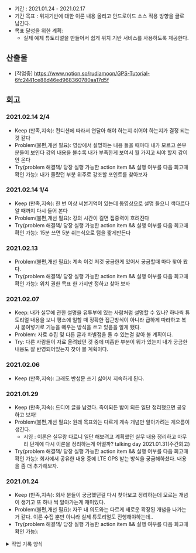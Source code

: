 - 기간 : 2021.01.24 - 2021.02.17
- 기간 목표 : 위치기반에 대한 이론 내용 올리고 안드로이드 소스 적용 방향을 글로 남긴다.
- 목표 달성을 위한 계획: 
  - 실제 예제 튜토리얼을 만들어서 쉽게 위치 기반 서비스를 사용하도록 제공한다.

## 산출물
- [작업중] https://www.notion.so/rudiamoon/GPS-Tutorial-6fc2441ce88d46ed968360780aa17d5f

## 회고
### 2021.02.14 2/4
- Keep (만족,지속): 컨디션에 따라서 연달아 해야 하는지 쉬어야 하는지가 결정 되는 것 같다
- Problem(불편,개선 필요): 영상에서 설명하는 내용 들을 때마다 내가 모르고 쓴부분들이 보인다 강의 내용을 볼수록 내가 부족한게 보여서 뭘 가지고 써야 할지 감이 안 온다
- Try(problem 해결책/ 당장 실행 가능한 action item && 실행 여부를 다음 회고때 확인 가능): 내가 몰랐던 부분 위주로 강조할 포인트를 찾아보자

### 2021.02.14 1/4
- Keep (만족,지속): 한 번 이상 써본기억이 있는데 동영상으로 설명 들으니 색다르다 알 때까지 다시 들어 본다
- Problem(불편,개선 필요): 강의 시간이 길면 집중력이 흐려진다
- Try(problem 해결책/ 당장 실행 가능한 action item && 실행 여부를 다음 회고때 확인 가능): 15분 쓰면 5분 쉬는식으로 텀을 짧게만든다

### 2021.02.13
- Problem(불편,개선 필요): 계속 이것 저것 궁금한게 있어서 궁금할때 마다 찾아 봤다.
- Try(problem 해결책/ 당장 실행 가능한 action item && 실행 여부를 다음 회고때 확인 가능): 위치 권한 목표 한 가지만 정하고 찾아 보자

### 2021.02.07
 - Keep: 내가 실무에 관한 설명을 유투부에 있는 사람처럼 설명할 수 있나? 하나씩 튜토리얼 내용을 보니 평소에 일할 때 정확한 접근방식이 아니라 급하게 따라하고 복사 붙여넣기로 기능을 떼우는 방식을 쓰고 있음을 알게 됐다.
 - Problem: 자료 수집 및 다른 글과 차별점을 둘 수 있는걸 찾아 볼 계획이다.
 - Try: 다른 사람들이 자료 올려놨던 것 중에 미흡한 부분이 뭐가 있는지 내가 궁금한 내용도 잘 반영되어있는지 찾아 볼 계획이다.

### 2021.02.06
- Keep (만족,지속): 그래도 반성문 쓰기 싫어서 지속하게 된다.

### 2021.01.29
- Keep (만족,지속): 드디어 글을 남겼다. 죽이되든 밥이 되든 일단 정리했으면 공유하고 보자!
- Problem(불편,개선 필요): 원래 목표와는 다르게 계속 개념만 알아가려는 게으름이 생긴다.
  - 시영 : 이론은 실무랑 다르니 일단 해보려고 계획했던 실무 내용 정리하고 마무리 단계에 다시 이론을 정리하는게 어떨까? talking day 2021.01.31(주간회고)
- Try(problem 해결책/ 당장 실행 가능한 action item && 실행 여부를 다음 회고때 확인 가능): 회사에서 공유한 내용 중에 LTE GPS 받는 방식을 궁금해하셨다. 내용을 좀 더 추가해보자.

### 2021.01.24
- Keep (만족,지속): 회사 분들이 궁금했던걸 다시 찾아보고 정리하는데 모르는 개념이 생기고 또 하나 씩 알아가는게 재미있다.
- Problem(불편,개선 필요): 자꾸 내 의도와는 다르게 새로운 확장된 개념을 나가는거 같다. 이론 수집 뿐만 아니라 실제 튜토리얼도 진행해야하는데.. 
- Try(problem 해결책/ 당장 실행 가능한 action item && 실행 여부를 다음 회고때 확인 가능): 
<details><summary>작업 기록 양식</summary>

- 작업 내용 :
- 작업일 : 
- 산출물(commit url,블로그 주소,...) : 
- 회고(KPT) :
  - Keep (만족,지속):
  - Problem(불편,개선 필요):
  - Try(problem 해결책/ 당장 실행 가능한 action item && 실행 여부를 다음 회고때 확인 가능): 
- 기타 메모 : 
</details>
